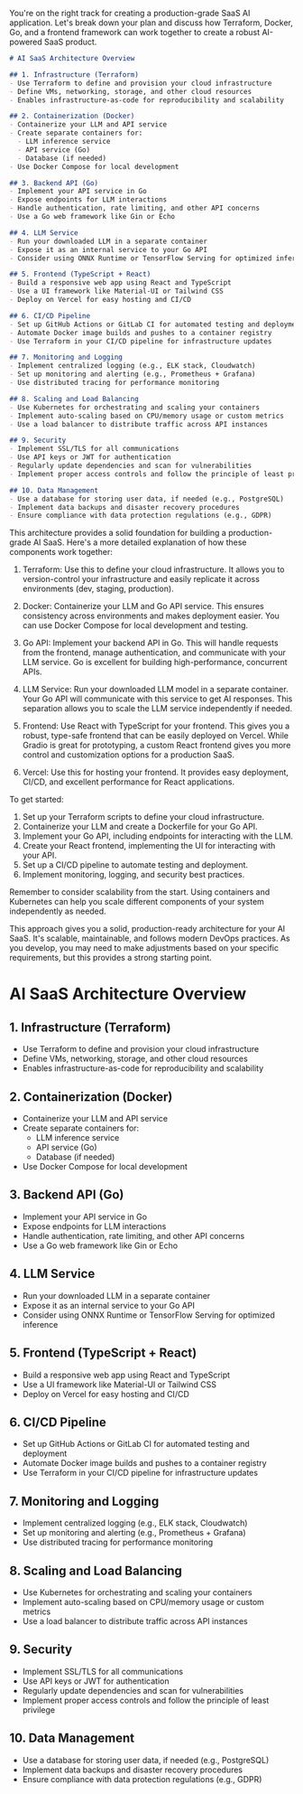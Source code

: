 You're on the right track for creating a production-grade SaaS AI application. Let's break down your plan and discuss how Terraform, Docker, Go, and a frontend framework can work together to create a robust AI-powered SaaS product.



```markdown
# AI SaaS Architecture Overview

## 1. Infrastructure (Terraform)
- Use Terraform to define and provision your cloud infrastructure
- Define VMs, networking, storage, and other cloud resources
- Enables infrastructure-as-code for reproducibility and scalability

## 2. Containerization (Docker)
- Containerize your LLM and API service
- Create separate containers for:
  - LLM inference service
  - API service (Go)
  - Database (if needed)
- Use Docker Compose for local development

## 3. Backend API (Go)
- Implement your API service in Go
- Expose endpoints for LLM interactions
- Handle authentication, rate limiting, and other API concerns
- Use a Go web framework like Gin or Echo

## 4. LLM Service
- Run your downloaded LLM in a separate container
- Expose it as an internal service to your Go API
- Consider using ONNX Runtime or TensorFlow Serving for optimized inference

## 5. Frontend (TypeScript + React)
- Build a responsive web app using React and TypeScript
- Use a UI framework like Material-UI or Tailwind CSS
- Deploy on Vercel for easy hosting and CI/CD

## 6. CI/CD Pipeline
- Set up GitHub Actions or GitLab CI for automated testing and deployment
- Automate Docker image builds and pushes to a container registry
- Use Terraform in your CI/CD pipeline for infrastructure updates

## 7. Monitoring and Logging
- Implement centralized logging (e.g., ELK stack, Cloudwatch)
- Set up monitoring and alerting (e.g., Prometheus + Grafana)
- Use distributed tracing for performance monitoring

## 8. Scaling and Load Balancing
- Use Kubernetes for orchestrating and scaling your containers
- Implement auto-scaling based on CPU/memory usage or custom metrics
- Use a load balancer to distribute traffic across API instances

## 9. Security
- Implement SSL/TLS for all communications
- Use API keys or JWT for authentication
- Regularly update dependencies and scan for vulnerabilities
- Implement proper access controls and follow the principle of least privilege

## 10. Data Management
- Use a database for storing user data, if needed (e.g., PostgreSQL)
- Implement data backups and disaster recovery procedures
- Ensure compliance with data protection regulations (e.g., GDPR)

```

This architecture provides a solid foundation for building a production-grade AI SaaS. Here's a more detailed explanation of how these components work together:

1. Terraform: Use this to define your cloud infrastructure. It allows you to version-control your infrastructure and easily replicate it across environments (dev, staging, production).

2. Docker: Containerize your LLM and Go API service. This ensures consistency across environments and makes deployment easier. You can use Docker Compose for local development and testing.

3. Go API: Implement your backend API in Go. This will handle requests from the frontend, manage authentication, and communicate with your LLM service. Go is excellent for building high-performance, concurrent APIs.

4. LLM Service: Run your downloaded LLM model in a separate container. Your Go API will communicate with this service to get AI responses. This separation allows you to scale the LLM service independently if needed.

5. Frontend: Use React with TypeScript for your frontend. This gives you a robust, type-safe frontend that can be easily deployed on Vercel. While Gradio is great for prototyping, a custom React frontend gives you more control and customization options for a production SaaS.

6. Vercel: Use this for hosting your frontend. It provides easy deployment, CI/CD, and excellent performance for React applications.

To get started:

1. Set up your Terraform scripts to define your cloud infrastructure.
2. Containerize your LLM and create a Dockerfile for your Go API.
3. Implement your Go API, including endpoints for interacting with the LLM.
4. Create your React frontend, implementing the UI for interacting with your API.
5. Set up a CI/CD pipeline to automate testing and deployment.
6. Implement monitoring, logging, and security best practices.

Remember to consider scalability from the start. Using containers and Kubernetes can help you scale different components of your system independently as needed.

This approach gives you a solid, production-ready architecture for your AI SaaS. It's scalable, maintainable, and follows modern DevOps practices. As you develop, you may need to make adjustments based on your specific requirements, but this provides a strong starting point.


# AI SaaS Architecture Overview

## 1. Infrastructure (Terraform)
- Use Terraform to define and provision your cloud infrastructure
- Define VMs, networking, storage, and other cloud resources
- Enables infrastructure-as-code for reproducibility and scalability

## 2. Containerization (Docker)
- Containerize your LLM and API service
- Create separate containers for:
  - LLM inference service
  - API service (Go)
  - Database (if needed)
- Use Docker Compose for local development

## 3. Backend API (Go)
- Implement your API service in Go
- Expose endpoints for LLM interactions
- Handle authentication, rate limiting, and other API concerns
- Use a Go web framework like Gin or Echo

## 4. LLM Service
- Run your downloaded LLM in a separate container
- Expose it as an internal service to your Go API
- Consider using ONNX Runtime or TensorFlow Serving for optimized inference

## 5. Frontend (TypeScript + React)
- Build a responsive web app using React and TypeScript
- Use a UI framework like Material-UI or Tailwind CSS
- Deploy on Vercel for easy hosting and CI/CD

## 6. CI/CD Pipeline
- Set up GitHub Actions or GitLab CI for automated testing and deployment
- Automate Docker image builds and pushes to a container registry
- Use Terraform in your CI/CD pipeline for infrastructure updates

## 7. Monitoring and Logging
- Implement centralized logging (e.g., ELK stack, Cloudwatch)
- Set up monitoring and alerting (e.g., Prometheus + Grafana)
- Use distributed tracing for performance monitoring

## 8. Scaling and Load Balancing
- Use Kubernetes for orchestrating and scaling your containers
- Implement auto-scaling based on CPU/memory usage or custom metrics
- Use a load balancer to distribute traffic across API instances

## 9. Security
- Implement SSL/TLS for all communications
- Use API keys or JWT for authentication
- Regularly update dependencies and scan for vulnerabilities
- Implement proper access controls and follow the principle of least privilege

## 10. Data Management
- Use a database for storing user data, if needed (e.g., PostgreSQL)
- Implement data backups and disaster recovery procedures
- Ensure compliance with data protection regulations (e.g., GDPR)